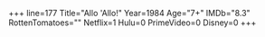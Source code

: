+++
line=177
Title="Allo 'Allo!"
Year=1984
Age="7+"
IMDb="8.3"
RottenTomatoes=""
Netflix=1
Hulu=0
PrimeVideo=0
Disney=0
+++

